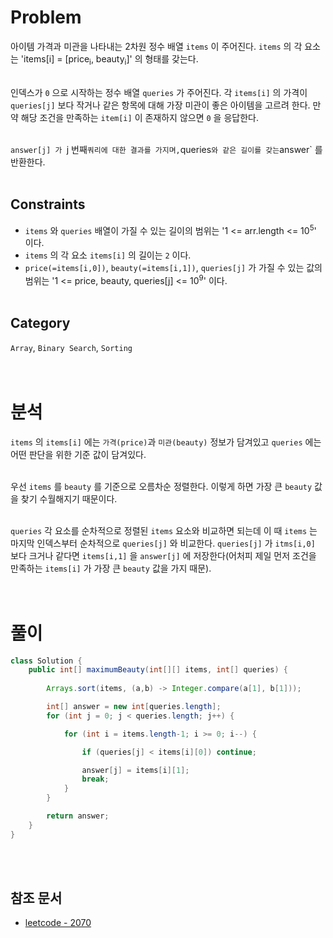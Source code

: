 # Problem
아이템 가격과 미관을 나타내는 2차원 정수 배열 `items` 이 주어진다. `items` 의 각 요소는 'items[i] = [price<sub>i</sub>, beauty<sub>i</sub>]' 의 형태를 갖는다.
<br/><br/>

인덱스가 `0` 으로 시작하는 정수 배열 `queries` 가 주어진다. 각 `items[i]` 의 가격이 `queries[j]` 보다 작거나 같은 항목에 대해 가장 미관이 좋은 아이템을 고르려 한다. 만약 해당 조건을 만족하는 `item[i]` 이 존재하지 않으면 `0` 을 응답한다.
<br/><br/>

`answer[j] 가 `j 번째` 쿼리에 대한 결과를 가지며, `queries` 와 같은 길이를 갖는 `answer` 를 반환한다.
<br/><br/>

## Constraints
- `items` 와 `queries` 배열이 가질 수 있는 길이의 범위는 '1 <= arr.length <= 10<sup>5</sup>' 이다.
- `items` 의 각 요소 `items[i]` 의 길이는 `2` 이다.
- `price(=items[i,0])`, `beauty(=items[i,1])`, `queries[j]` 가 가질 수 있는 값의 범위는 '1 <= price, beauty, queries[j] <= 10<sup>9</sup>' 이다.
<br/><br/>

## Category
`Array`, `Binary Search`, `Sorting`
<br/><br/><br/>

# 분석
`items` 의 `items[i]` 에는 `가격(price)`과 `미관(beauty)` 정보가 담겨있고 `queries` 에는 어떤 판단을 위한 기준 값이 담겨있다.
<br/><br/>

우선 `items` 를 `beauty` 를 기준으로 오름차순 정렬한다. 이렇게 하면 가장 큰 `beauty` 값을 찾기 수월해지기 때문이다.
<br/><br/>

`queries` 각 요소를 순차적으로 정렬된 `items` 요소와 비교하면 되는데 이 때 `items` 는 마지막 인덱스부터 순차적으로 `queries[j]` 와 비교한다. `queries[j]` 가 `itms[i,0]` 보다 크거나 같다면 `items[i,1]` 을 `answer[j]` 에 저장한다(어처피 제일 먼저 조건을 만족하는 `items[i]` 가 가장 큰 `beauty` 값을 가지 때문).
<br/><br/><br/>

# 풀이
```java
class Solution {
    public int[] maximumBeauty(int[][] items, int[] queries) {
        
        Arrays.sort(items, (a,b) -> Integer.compare(a[1], b[1]));

        int[] answer = new int[queries.length];
        for (int j = 0; j < queries.length; j++) {

            for (int i = items.length-1; i >= 0; i--) {

                if (queries[j] < items[i][0]) continue;

                answer[j] = items[i][1];
                break;
            }
        }

        return answer;
    }
}
```
<br/><br/>

## 참조 문서
- [leetcode - 2070](https://leetcode.com/problems/most-beautiful-item-for-each-query/description/)